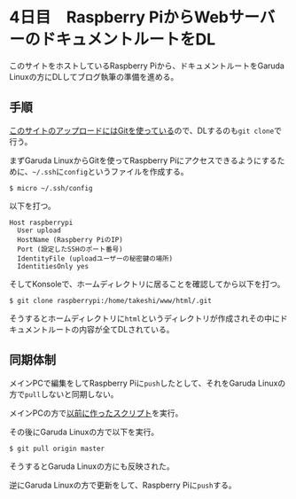 # 4日目　Raspberry PiからWebサーバーのドキュメントルートをDL

このサイトをホストしているRaspberry Piから、ドキュメントルートをGaruda Linuxの方にDLしてブログ執筆の準備を進める。

## 手順

[このサイトのアップロードにはGitを使っている](../webserver/syncgit.html)ので、DLするのも`git clone`で行う。

まずGaruda LinuxからGitを使ってRaspberry Piにアクセスできるようにするために、`~/.ssh`に`config`というファイルを作成する。

~~~shell
$ micro ~/.ssh/config
~~~

以下を打つ。

```
Host raspberrypi
  User upload
  HostName (Raspberry PiのIP)
  Port (設定したSSHのポート番号)
  IdentityFile (uploadユーザーの秘密鍵の場所)
  IdentitiesOnly yes
```

そしてKonsoleで、ホームディレクトリに居ることを確認してから以下を打つ。

~~~shell
$ git clone raspberrypi:/home/takeshi/www/html/.git
~~~

そうするとホームディレクトリに`html`というディレクトリが作成されその中にドキュメントルートの内容が全てDLされている。

## 同期体制

メインPCで編集をしてRaspberry Piに`push`したとして、それをGaruda Linuxの方で`pull`しないと同期しない。

メインPCの方で[以前に作ったスクリプト](../webserver/syncgit.html)を実行。

その後にGaruda Linuxの方で以下を実行。

~~~shell
$ git pull origin master
~~~

そうするとGaruda Linuxの方にも反映された。

逆にGaruda Linuxの方で更新をして、Raspberry Piに`push`する。

